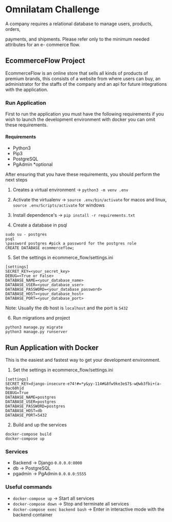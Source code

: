 # Omnilatam Challenge
A company requires a relational database to manage users, products, orders,

payments, and shipments. Please refer only to the minimum needed attributes for an e-
commerce flow.

## EcommerceFlow Project
EcommerceFlow is an online store that sells all kinds of products of premium brands, this consists of a website from where users can buy, an administrator for the staffs of the company and an api for future integrations with the application. 

### Run Application
First to run the application you must have the following requirements if you wish to launch the development environment with docker you can omit these requirements.

#### Requirements
- Python3
- Pip3
- PostgreSQL
- PgAdmin *optional

After ensuring that you have these requirements, you should perform the next steps

1. Creates a virtual environment -> `python3 -m venv .env`

2. Activate the virtualenv -> `source .env/bin/activate` for macos and linux, `source .env/Scripts/activate` for windows

3. Install dependence's -> `pip install -r requirements.txt`

4. Create a database in psql
```
sudo su - postgres
psql
\password postgres #pick a password for the postgres role
CREATE DATABASE ecommerceflow;
```

5. Set the settings in ecommerce_flow/settings.ini
```
[settings]
SECRET_KEY=<your_secret_key>
DEBUG=<True or False>
DATABASE_NAME=<your_database_name>
DATABASE_USER=<your_database_user>
DATABASE_PASSWORD=<your_database_password>
DATABASE_HOST=<your_database_host>
DATABASE_PORT=<your_database_port>
```
Note: Usually the db host is `localhost` and the port is `5432`

6. Run migrations and project
```
python3 manage.py migrate
python3 manage.py runserver
```

## Run Application with Docker
This is the easiest and fastest way to get your development environment.

1. Set the settings in ecommerce_flow/settings.ini
```
[settings]
SECRET_KEY=django-insecure-e74!#=*y&yy-114#&8fw9ke3e$7$-w@wb3fbi+(a-9ac60hjd
DEBUG=True
DATABASE_NAME=postgres
DATABASE_USER=postgres
DATABASE_PASSWORD=postgres
DATABASE_HOST=db
DATABASE_PORT=5432
```

2. Build and up the services
```
docker-compose build
docker-compose up
```

### Services
- Backend -> Django `0.0.0.0:8000`
- db -> PostgreSQL 
- pgadmin -> PgAdmin `0.0.0.0:5555`

### Useful commands
- `docker-compose up` -> Start all services
- `docker-compose down` -> Stop and terminate all services
- `docker-compose exec backend bash` -> Enter in interactive mode with the backend container
